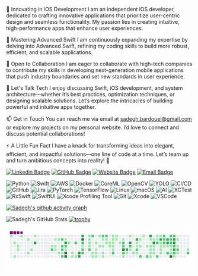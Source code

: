 🔭 Innovating in iOS Development
I am an independent iOS developer, dedicated to crafting innovative applications that prioritize user-centric design and seamless functionality. My passion lies in creating intuitive, high-performance apps that enhance user experiences.

🌱 Mastering Advanced Swift
I am continuously expanding my expertise by delving into Advanced Swift, refining my coding skills to build more robust, efficient, and scalable applications.

👯 Open to Collaboration
I am eager to collaborate with high-tech companies to contribute my skills in developing next-generation mobile applications that push industry boundaries and set new standards in user experience.

💬 Let's Talk Tech
I enjoy discussing Swift, iOS development, and system architecture—whether it’s best practices, optimization techniques, or designing scalable solutions. Let’s explore the intricacies of building powerful and intuitive apps together.

📫 Get in Touch
You can reach me via email at sadegh.bardouei@gmail.com or explore my projects on my personal website. I’d love to connect and discuss potential collaborations!

⚡ A Little Fun Fact
I have a knack for transforming ideas into elegant, efficient, and impactful solutions—one line of code at a time. Let’s team up and turn ambitious concepts into reality! 🚀

[![Linkedin Badge](https://img.shields.io/badge/-LinkedIn-blue?style=flat&logo=Linkedin&logoColor=white)](https://www.linkedin.com/in/sadegh-bardouei/)
[![GitHub Badge](https://img.shields.io/badge/-GitHub-181717?style=flat&logo=github&logoColor=white)](https://github.com/bardouei)
[![Website Badge](https://img.shields.io/badge/-Website-000000?style=flat&logo=google-chrome&logoColor=white)](https://bardouei.github.io)
[![Email Badge](https://img.shields.io/badge/-Email-D14836?style=flat&logo=gmail&logoColor=white)](mailto:sadegh.bardouei@gmail.com)

![Python](https://img.shields.io/badge/-Python-3776AB?logo=python&logoColor=white&style=for-the-badge)
![Swift](https://img.shields.io/badge/-Swift-FA7343?logo=swift&logoColor=white&style=for-the-badge)
![AWS](https://img.shields.io/badge/-AWS-232F3E?logo=amazon-aws&logoColor=white&style=for-the-badge)
![Docker](https://img.shields.io/badge/-Docker-2496ED?logo=docker&logoColor=white&style=for-the-badge)
![CoreML](https://img.shields.io/badge/-CoreML-FFD700?logo=apple&logoColor=white&style=for-the-badge)
![OpenCV](https://img.shields.io/badge/-OpenCV-5C3EE8?logo=opencv&logoColor=white&style=for-the-badge)
![YOLO](https://img.shields.io/badge/-YOLO-00FFFF?logoColor=white&style=for-the-badge)
![CI/CD](https://img.shields.io/badge/-CI%2FCD-339933?logo=githubactions&logoColor=white&style=for-the-badge)
![GitHub](https://img.shields.io/badge/-GitHub-181717?logo=github&logoColor=white&style=for-the-badge)
![Jira](https://img.shields.io/badge/-Jira-0052CC?logo=jira&logoColor=white&style=for-the-badge)
![PyTorch](https://img.shields.io/badge/-PyTorch-EE4C2C?logo=pytorch&logoColor=white&style=for-the-badge)
![TensorFlow](https://img.shields.io/badge/-TensorFlow-FF6F00?logo=tensorflow&logoColor=white&style=for-the-badge)
![Linux](https://img.shields.io/badge/-Linux-FCC624?logo=linux&logoColor=black&style=for-the-badge)
![macOS](https://img.shields.io/badge/-macOS-000000?logo=apple&logoColor=white&style=for-the-badge)
![AI](https://img.shields.io/badge/-AI-FF6600?logo=ai&logoColor=white&style=for-the-badge)
![XCTest](https://img.shields.io/badge/-XCTest-5FCF80?logo=xcode&logoColor=white&style=for-the-badge)
![RxSwift](https://img.shields.io/badge/-RxSwift-DF3A56?logo=swift&logoColor=white&style=for-the-badge)
![SwiftUI](https://img.shields.io/badge/-SwiftUI-0066FF?logo=swift&logoColor=white&style=for-the-badge)
![Xcode Profiling Tool](https://img.shields.io/badge/-Instruments-0095FF?logo=xcode&logoColor=white&style=for-the-badge)
![Git](https://img.shields.io/badge/-Git-F05032?logo=git&logoColor=white&style=for-the-badge)
![Xcode](https://img.shields.io/badge/-Xcode-1575F9?logo=xcode&logoColor=white&style=for-the-badge)
![VSCode](https://img.shields.io/badge/-VS%20Code-007ACC?logo=visual-studio-code&logoColor=white&style=for-the-badge)

[![Sadegh's github activity graph](https://github-readme-activity-graph.vercel.app/graph?username=bardouei&theme=xcode)](https://github.com/ashutosh00710/github-readme-activity-graph)

![Sadegh's GitHub Stats](https://github-readme-stats.vercel.app/api?username=bardouei&show_icons=true&theme=radical)
[![trophy](https://github-profile-trophy.vercel.app/?username=bardouei&theme=onestar&no-bg=true)](https://github.com/ryo-ma/github-profile-trophy)

![GitHub Snake Animation](https://raw.githubusercontent.com/Platane/snk/output/github-contribution-grid-snake.gif)
